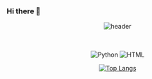 ### Hi there 👋

<div align="center"> 
  
![header](https://capsule-render.vercel.app/api?type=wave&color=auto&height=300&section=header&text=ノーマルさん&fontSize=90)

<br>
<br>

<img alt= "Python" src="https://img.shields.io/badge/Python-3776AB?style=for-the-badge&logo=Python&logoColor=white"/>
<img alt= "HTML" src="https://img.shields.io/badge/HTML-E34F26?style=for-the-badge&logo=HTML5&logoColor=white"/>

<br>

[![Top Langs](https://github-readme-stats.vercel.app/api/top-langs/?username=regular94)](https://github.com/anuraghazra/github-readme-stats)

</div>
